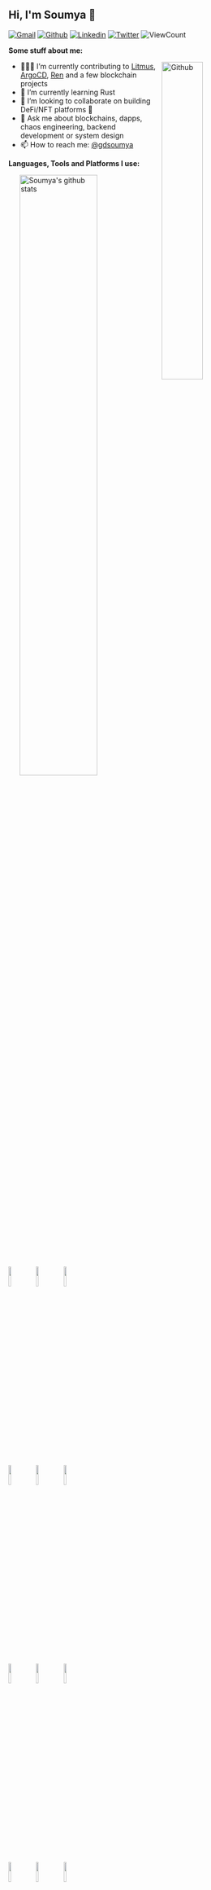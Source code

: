 <!-- Your title -->
## Hi, I'm Soumya 👋

<!-- Your badges
You can use the website to generate badges: https://shields.io/
-->

[![Gmail](https://img.shields.io/badge/-Gmail-red?style=flat&logo=Gmail&logoColor=white)](https://mail.google.com/mail/?view=cm&to=contact@gdsoumya.dev)
[![Github](https://img.shields.io/badge/-Github-000?style=flat&logo=Github&logoColor=white)](https://github.com/gdsoumya)
[![Linkedin](https://img.shields.io/badge/-LinkedIn-blue?style=flat&logo=Linkedin&logoColor=white)](https://www.linkedin.com/in/gdsoumya)
[![Twitter](https://img.shields.io/badge/-Twitter-1ca0f1?style=flat&labelColor=1ca0f1&logo=twitter&logoColor=white)](https://twitter.com/gdsoumya)
 <img alt="ViewCount" src="https://komarev.com/ghpvc/?username=gdsoumya" />


<!-- Talking about you -->
**Some stuff about me:**

<!-- Any image aligned to the right. Beware the width -->
<img width="40%" align="right" alt="Github" src="https://raw.githubusercontent.com/onimur/.github/master/.resources/git-header.svg" />

- 👨🏽‍💻 I’m currently contributing to [Litmus](https://github.com/litmuschaos/litmus), [ArgoCD](https://github.com/argoproj/argo-cd), [Ren](https://github.com/renproject) and a few blockchain projects
- 🌱 I’m currently learning Rust
- 👯 I’m looking to collaborate on building DeFi/NFT platforms 🤝
- 💬 Ask me about blockchains, dapps, chaos engineering, backend development or system design
- 📫 How to reach me: [@gdsoumya](https://twitter.com/gdsoumya)

**Languages, Tools and Platforms I use:** 

<p>
  <a href="https://github.com/gdsoumya">
    <img width="55%" align="right" alt="Soumya's github stats" src="https://github-readme-stats.vercel.app/api?username=gdsoumya&show_icons=true&hide_border=true&count_private=true" />
  </a>

  <img width="10%" src="https://www.vectorlogo.zone/logos/golang/golang-ar21.svg">
  <img width="10%" src="https://www.vectorlogo.zone/logos/javascript/javascript-ar21.svg">
  <img width="10%" src="https://www.vectorlogo.zone/logos/ethereum/ethereum-ar21.svg">
  <br />
  <img width="10%" src="https://brandpalettes.com/wp-content/uploads/2021/05/tezos-02.png?ezimgfmt=rs:660x234/rscb1/ng:webp/ngcb1">
  <img width="10%" src="https://www.vectorlogo.zone/logos/kubernetes/kubernetes-ar21.svg">
  <img width="10%" src="https://www.vectorlogo.zone/logos/docker/docker-ar21.svg">
  <br />
  <img width="10%" src="https://www.vectorlogo.zone/logos/graphql/graphql-ar21.svg">
  <img width="10%" src="https://www.vectorlogo.zone/logos/google_cloud/google_cloud-ar21.svg">
  <img width="10%" src="https://www.vectorlogo.zone/logos/amazon_aws/amazon_aws-ar21.svg">
  <br />
  <img width="10%" src="https://www.vectorlogo.zone/logos/git-scm/git-scm-ar21.svg">
  <img width="10%" src="https://www.vectorlogo.zone/logos/gnu_bash/gnu_bash-ar21.svg">
  <img width="10%" src="https://www.vectorlogo.zone/logos/linux/linux-ar21.svg">
</p>
